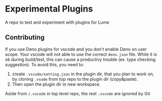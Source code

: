 # Experimental Plugins

A repo to test and experiment with plugins for Lume

## Contributing

If you use Deno plugins for vscode and you don't enable Deno on user scope. Your
vscode will not able to use the correct `deno.json` file. While it is ok during
build/test, this can cause a productivy trouble (ex. type checking suggestion).
To avoid this, you need to:

1. create `.vscode/setting.json` in the plugin dir, that you plan to work on, by
   cloning `.vsode` from top repo to the plugin dir (copy&paste).
2. Then open the plugin dir in new workspace.

Aside from `/.vscode` in top level repo, the rest `.vscode` are ignored by Git
